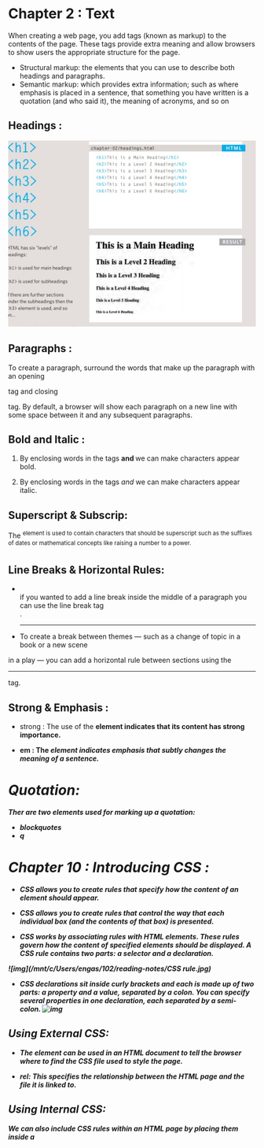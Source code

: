 # Chapter 2 : Text

When creating a web page, you add tags (known as markup) to the contents of the
page. These tags provide extra meaning and allow browsers to show users the
appropriate structure for the page.

* Structural markup: the elements that you can use to describe both headings and paragraphs.
* Semantic markup: which provides extra information; such as where emphasis is placed in a sentence, 
that something you have written is a quotation (and who said it), the meaning of acronyms, and so on


## Headings :
![img](201/headings.jpg)

## Paragraphs :

To create a paragraph, surround the words that make up the paragraph with an opening <p>
tag and closing </p> tag. By default, a browser will show each paragraph on a new line
with some space between it and any subsequent paragraphs.

## Bold and Italic :

1. By enclosing words in the tags <b> and </b> we can make characters appear bold.

2. By enclosing words in the tags <i> and </i> we can make characters appear italic.

## Superscript & Subscrip:

The <sup> element is used to contain characters that should be superscript such
as the suffixes of dates or mathematical concepts like raising a number to a power.

## Line Breaks & Horizontal Rules:

* <br />  if you wanted to add a line break inside the middle of a paragraph you can
use the line break tag <br />.

* <hr /> To create a break between themes — such as a change of topic in a book or a new scene
in a play — you can add a horizontal rule between sections using the <hr /> tag.

## Strong & Emphasis :

* strong : The use of the <strong> element indicates that its content has strong importance. 

* em : The <em> element indicates emphasis that subtly changes the meaning of a sentence.

# Quotation:

Ther are two elements used for marking up a quotation:
* blockquotes 
* q


# Chapter 10 : Introducing CSS :

* CSS allows you to create rules that specify how the content of an element should appear.

* CSS allows you to create rules that control the way that each individual box (and the contents
of that box) is presented.

* CSS works by associating rules with HTML elements. These rules govern how the content of specified
 elements should be displayed. A CSS rule contains two parts: a *selector* and a *declaration*.

 ![img](/mnt/c/Users/engas/102/reading-notes/CSS rule.jpg)

 * CSS declarations sit inside curly brackets and each is made up of two parts: a property and a value,
  separated by a colon. You can specify several properties in one declaration, each separated by a semi-colon.
 ![img](/mnt/c/Users/engas/102/reading-notes/Ex.jpg)

 ## Using External CSS:

 * The <link> element can be used in an HTML document to tell the browser where to find the CSS
file used to style the page.

* rel: This specifies the relationship between the HTML page and the file it is linked to.

## Using Internal CSS:

We can also include CSS rules within an HTML page by placing them inside a <style> element,
which usually sits inside the <head> element of the page.

## CSS Selectors:

![img](/mnt/c/Users/engas/102/reading-notes/CSS Selectors.jpg)

# Chapter 2 : Basic JavaCript Instructions

* Statements :

A script is a series of instructions that a computer can follow one-by-one. Each individual instruction 
or step is known as a statement. Statements should end with a semicolon. 

* Comments :
You should write comments to explain what your code does. They help make your code easier to read and 
understand.

## What is a variable?

A script will have to temporarily store the bits of information it needs to do its job. It can store 
this data in variables.

Before we use a variable we need to call it:

*var* (which is the variable key word) *quantity* (variable name);

* Ex. using a variable to store a number : *quantity* (variable name) = 3(variable value);

* Ex. using a variable to store a string : *quantity* (variable name) = '3'(variable value);

* Ex. using a variable to store a boolean : *quantity* (variable name) = true(variable value);


## Mathmatical operators:

![img](/mnt/c/Users/engas/102/reading-notes/Mathematical operators.jpg)

## string operators:

there is only one string operator +. used to join two strings.

# chapter 4 : Decisions and loops:

* EVALUATIONS :You can analyze values in your scripts to determine whether or note they
match expected results.

* Decisions : Using the results of evaluations, you can decide which path your script should go 
down. 

* Loops : There are also many occasions where you will want to perform the same set of steps 
repeatedly. 


### Evaluate condition and conditional statements :

there are two components to a decision:
1. An expression is evaluated which returns a value.
2. A conditional statement says what to do.

### Comparison Operators
used to evaluate a situation and the result will be true or false

### Types of Comparison Operators

* Equal : ==
* not Equal : !=
* Strict Equal : ===
* Strict not Equal : !==
* greater than : >
* Less Than : <
* Greater or Equal : >=
* Less or Equal : <=



### Logical Operators:

return a single value of true or false and it allows to compare more than one comparison operation.

### Types of Logical Operators :

* Logical and : &&
* Logical or : ||
* Logical not : !

### the IF statement:

 evaluate a condition if it is true any statement in the subsequent block are excuted.


### If Else statement:

evaluate a condition if it is true any statement in the first subsequent block are excuted. if it is false the second block is excuted.



















